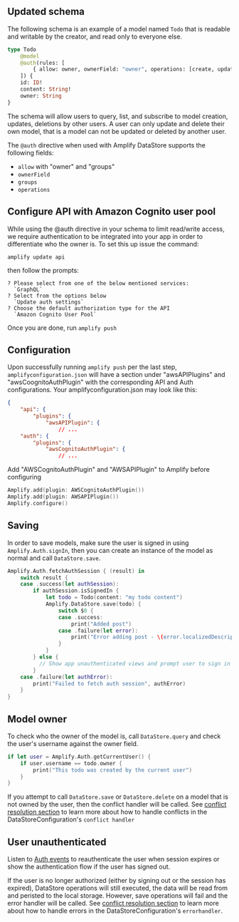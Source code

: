## Updated schema

The following schema is an example of a model named `Todo` that is readable and writable by the creator, and read only to everyone else.

```graphql
type Todo
    @model
    @auth(rules: [
        { allow: owner, ownerField: "owner", operations: [create, update, delete] },
    ]) {
    id: ID!
    content: String!
    owner: String
}
```

The schema will allow users to query, list, and subscribe to model creation, updates, deletions by other users. A user can only update and delete their own model, that is a model can not be updated or deleted by another user.

The `@auth` directive when used with Amplify DataStore supports the following fields:

  - `allow` with "owner" and "groups"
  - `ownerField`
  - `groups`
  - `operations`

## Configure API with Amazon Cognito user pool

While using the @auth directive in your schema to limit read/write access, we require authentication to be integrated into your app in order to differentiate who the owner is. To set this up issue the command:

```console
amplify update api
```

then follow the prompts:

```console
? Please select from one of the below mentioned services: 
  `GraphQL`
? Select from the options below 
  `Update auth settings`
? Choose the default authorization type for the API 
  `Amazon Cognito User Pool`
```

Once you are done, run `amplify push` 

## Configuration

Upon successfully running `amplify push` per the last step, `amplifyconfiguration.json` will have a section under "awsAPIPlugins" and "awsCoognitoAuthPlugin" with the corresponding API and Auth configurations. Your amplifyconfiguration.json may look like this:

```json
{
    "api": {
        "plugins": {
            "awsAPIPlugin": { 
                // ...
    "auth": {
        "plugins": {
            "awsCognitoAuthPlugin": {
                // ...
```

Add "AWSCognitoAuthPlugin" and "AWSAPIPlugin" to Amplify before configuring

```swift
Amplify.add(plugin: AWSCognitoAuthPlugin())
Amplify.add(plugin: AWSAPIPlugin())
Amplify.configure()
```

## Saving

In order to save models, make sure the user is signed in using `Amplify.Auth.signIn`, then you can create an instance of the model as normal and call `DataStore.save`.

```swift
Amplify.Auth.fetchAuthSession { (result) in
    switch result {
    case .success(let authSession):
        if authSession.isSignedIn {
            let todo = Todo(content: "my todo content")
            Amplify.DataStore.save(todo) {
                switch $0 {
                case .success:
                    print("Added post")
                case .failure(let error):
                    print("Error adding post - \(error.localizedDescription)")
                }
            }
        } else {
          // Show app unauthenticated views and prompt user to sign in again
        }
    case .failure(let authError):
        print("Failed to fetch auth session", authError)
    }
}
```

## Model owner

To check who the owner of the model is, call `DataStore.query` and check the user's username against the owner field. 
```swift
if let user = Amplify.Auth.getCurrentUser() {
    if user.username == todo.owner {
        print("This todo was created by the current user")
    }
}
```

If you attempt to call `DataStore.save` or `DataStore.delete` on a model that is not owned by the user, then the conflict handler will be called. See [conflict resolution section](~/lib/datastore/conflict.md) to learn more about how to handle conflicts in the DataStoreConfiguration's `conflict handler`

## User unauthenticated

Listen to [Auth events](~/lib/auth/auth-events.md) to reauthenticate the user when session expires or show the authentication flow if the user has signed out.

If the user is no longer authorized (either by signing out or the session has expired), DataStore operations will still executed, the data will be read from and peristed to the local storage. However, save operations will fail and the error handler will be called. See [conflict resolution section](~/lib/datastore/conflict.md) to learn more about how to handle errors in the DataStoreConfiguration's `errorhandler`. 